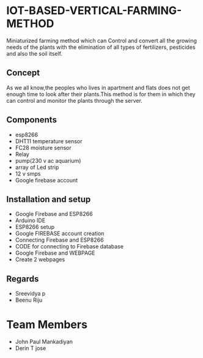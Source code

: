 # IOT-BASED-VERTICAL-FARMING-METHOD
Miniaturized farming method which can Control and convert all the growing needs of the plants with the elimination of all types of fertilizers, pesticides and also the soil itself.
## Concept
As we all know,the peoples who lives in apartment and flats does not get enough time to look after their plants.This method is for them in which they can control and monitor the plants through the server.
## Components
* esp8266
* DHT11 temperature sensor
* FC28 moisture sensor
* Relay
* pump(230 v ac aquarium)
* array of Led strip
* 12 v smps
* Google firebase account
## Installation and setup
* Google Firebase and ESP8266
* Arduino IDE
* ESP8266 setup
* Google FIREBASE account creation
* Connecting Firebase and ESP8266
* CODE for connecting to Firebase database
* Google Firebase and WEBPAGE
* Create 2 webpages 
## Regards
* Sreevidya p
* Beenu Riju
# Team Members
* John Paul Mankadiyan
* Derin T jose
